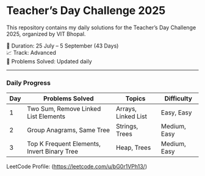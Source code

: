 # Teacher’s Day Challenge 2025

This repository contains my daily solutions for the Teacher’s Day Challenge 2025, organized by VIT Bhopal.

📅 Duration: 25 July – 5 September (43 Days)  
📈 Track: Advanced  
🎯 Problems Solved: Updated daily

---

### Daily Progress

| Day | Problems Solved | Topics | Difficulty |
|-----|----------------|--------|------------|
| 1   | Two Sum, Remove Linked List Elements | Arrays, Linked List | Easy, Easy |
| 2   | Group Anagrams, Same Tree | Strings, Trees | Medium, Easy |
| 3   | Top K Frequent Elements, Invert Binary Tree | Heap, Trees | Medium, Easy |

LeetCode Profile: (https://leetcode.com/u/bG0r1VPh13/)


